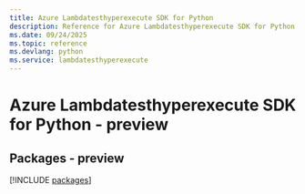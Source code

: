```yaml
---
title: Azure Lambdatesthyperexecute SDK for Python
description: Reference for Azure Lambdatesthyperexecute SDK for Python
ms.date: 09/24/2025
ms.topic: reference
ms.devlang: python
ms.service: lambdatesthyperexecute
---
```

# Azure Lambdatesthyperexecute SDK for Python - preview
## Packages - preview
[!INCLUDE [packages](lambdatesthyperexecute-index.md)]